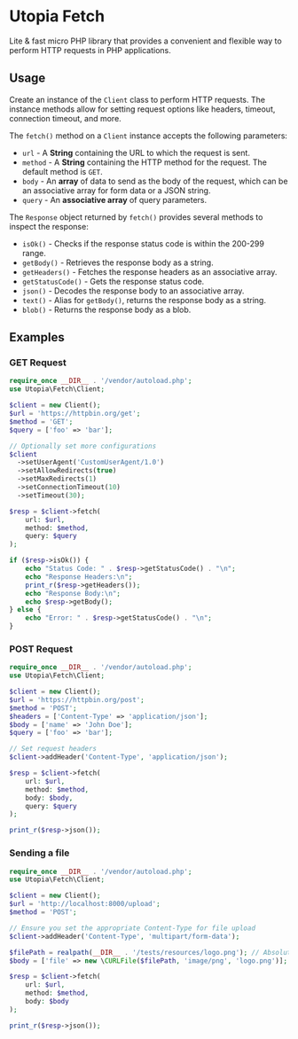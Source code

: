 # Utopia Fetch
Lite & fast micro PHP library that provides a convenient and flexible way to perform HTTP requests in PHP applications.

## Usage
Create an instance of the `Client` class to perform HTTP requests. The instance methods allow for setting request options like headers, timeout, connection timeout, and more.

The `fetch()` method on a `Client` instance accepts the following parameters:
- `url` - A **String** containing the URL to which the request is sent.
- `method` - A **String** containing the HTTP method for the request. The default method is `GET`.
- `body` - An **array** of data to send as the body of the request, which can be an associative array for form data or a JSON string.
- `query` - An **associative array** of query parameters.

The `Response` object returned by `fetch()` provides several methods to inspect the response:
- `isOk()` - Checks if the response status code is within the 200-299 range.
- `getBody()` - Retrieves the response body as a string.
- `getHeaders()` - Fetches the response headers as an associative array.
- `getStatusCode()` - Gets the response status code.
- `json()` - Decodes the response body to an associative array.
- `text()` - Alias for `getBody()`, returns the response body as a string.
- `blob()` - Returns the response body as a blob.

## Examples

### GET Request
```php
require_once __DIR__ . '/vendor/autoload.php';
use Utopia\Fetch\Client;

$client = new Client();
$url = 'https://httpbin.org/get';
$method = 'GET';
$query = ['foo' => 'bar'];

// Optionally set more configurations
$client
  ->setUserAgent('CustomUserAgent/1.0')
  ->setAllowRedirects(true)
  ->setMaxRedirects(1)
  ->setConnectionTimeout(10)
  ->setTimeout(30);

$resp = $client->fetch(
    url: $url,
    method: $method,
    query: $query
);

if ($resp->isOk()) {
    echo "Status Code: " . $resp->getStatusCode() . "\n";
    echo "Response Headers:\n";
    print_r($resp->getHeaders());
    echo "Response Body:\n";
    echo $resp->getBody();
} else {
    echo "Error: " . $resp->getStatusCode() . "\n";
}
```


### POST Request

```php
require_once __DIR__ . '/vendor/autoload.php';
use Utopia\Fetch\Client;

$client = new Client();
$url = 'https://httpbin.org/post';
$method = 'POST';
$headers = ['Content-Type' => 'application/json'];
$body = ['name' => 'John Doe'];
$query = ['foo' => 'bar'];

// Set request headers
$client->addHeader('Content-Type', 'application/json');

$resp = $client->fetch(
    url: $url,
    method: $method,
    body: $body,
    query: $query
);

print_r($resp->json());
```

### Sending a file

```php
require_once __DIR__ . '/vendor/autoload.php';
use Utopia\Fetch\Client;

$client = new Client();
$url = 'http://localhost:8000/upload';
$method = 'POST';

// Ensure you set the appropriate Content-Type for file upload
$client->addHeader('Content-Type', 'multipart/form-data');

$filePath = realpath(__DIR__ . '/tests/resources/logo.png'); // Absolute path to the file
$body = ['file' => new \CURLFile($filePath, 'image/png', 'logo.png')];

$resp = $client->fetch(
    url: $url,
    method: $method,
    body: $body
);

print_r($resp->json());
```